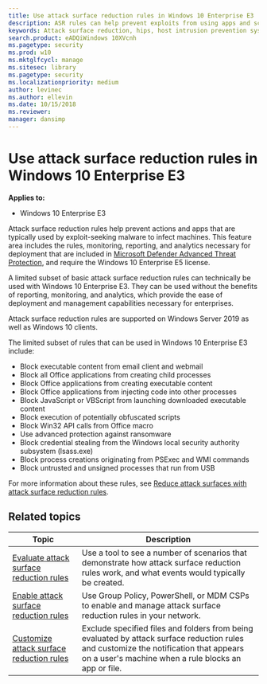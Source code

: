 ```yaml
---
title: Use attack surface reduction rules in Windows 10 Enterprise E3
description: ASR rules can help prevent exploits from using apps and scripts to infect machines with malware
keywords: Attack surface reduction, hips, host intrusion prevention system, protection rules, anti-exploit, antiexploit, exploit, infection prevention
search.product: eADQiWindows 10XVcnh
ms.pagetype: security
ms.prod: w10
ms.mktglfcycl: manage
ms.sitesec: library
ms.pagetype: security
ms.localizationpriority: medium
author: levinec
ms.author: ellevin
ms.date: 10/15/2018
ms.reviewer: 
manager: dansimp
---
```


# Use attack surface reduction rules in Windows 10 Enterprise E3

**Applies to:**

- Windows 10 Enterprise E3

Attack surface reduction rules help prevent actions and apps that are typically used by exploit-seeking malware to infect machines. This feature area includes the rules, monitoring, reporting, and analytics necessary for deployment that are included in [Microsoft Defender Advanced Threat Protection](../microsoft-defender-atp/microsoft-defender-advanced-threat-protection.md), and require the Windows 10 Enterprise E5 license. 

A limited subset of basic attack surface reduction rules can technically be used with Windows 10 Enterprise E3. They can be used without the benefits of reporting, monitoring, and analytics, which provide the ease of deployment and management capabilities necessary for enterprises. 

Attack surface reduction rules are supported on Windows Server 2019 as well as Windows 10 clients.

The limited subset of rules that can be used in Windows 10 Enterprise E3 include:

- Block executable content from email client and webmail
- Block all Office applications from creating child processes
- Block Office applications from creating executable content
- Block Office applications from injecting code into other processes
- Block JavaScript or VBScript from launching downloaded executable content
- Block execution of potentially obfuscated scripts
- Block Win32 API calls from Office macro
- Use advanced protection against ransomware
- Block credential stealing from the Windows local security authority subsystem (lsass.exe)
- Block process creations originating from PSExec and WMI commands
- Block untrusted and unsigned processes that run from USB

For more information about these rules, see [Reduce attack surfaces with attack surface reduction rules](https://docs.microsoft.com/windows/security/threat-protection/windows-defender-exploit-guard/attack-surface-reduction-exploit-guard).

 ## Related topics

Topic | Description 
---|---
[Evaluate attack surface reduction rules](evaluate-attack-surface-reduction.md) | Use a tool to see a number of scenarios that demonstrate how attack surface reduction rules work, and what events would typically be created.
[Enable attack surface reduction rules](enable-attack-surface-reduction.md) | Use Group Policy, PowerShell, or MDM CSPs to enable and manage attack surface reduction rules in your network.
[Customize attack surface reduction rules](customize-attack-surface-reduction.md) | Exclude specified files and folders from being evaluated by attack surface reduction rules and customize the notification that appears on a user's machine when a rule blocks an app or file. 
